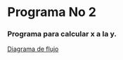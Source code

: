  # Programa No 2
 
### Programa para calcular x a la y.

[Diagrama de flujo](diagrama.png "Diagrama de flujo")